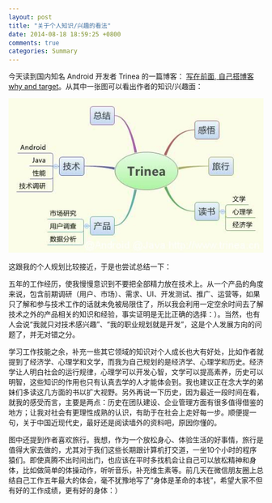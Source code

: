 ```yaml
---
layout: post
title: "关于个人知识/兴趣的看法"
date: 2014-08-18 18:59:25 +0800
comments: true
categories: Summary
---
```

今天读到国内知名 Android 开发者 Trinea 的一篇博客：
[写在前面, 自己搭博客why and target](http://www.trinea.cn/plan-summary/self-blog-why-what-target/)。从其中一张图可以看出作者的知识/兴趣面：

![Trinea](/images/Trinea.jpg)

这跟我的个人规划比较接近，于是也尝试总结一下：
<!--more-->

五年的工作经历，使我慢慢意识到不要把全部精力放在技术上。从一个产品的角度来说，包含前期调研（用户、市场）、需求、UI、开发测试、推广、运营等，如果只了解和参与技术工作的话就未免被局限住了，所以我会利用一定空余时间去了解技术之外的产品相关的知识和经验，事实证明是无比正确的选择：）。当然，也有人会说“我就只对技术感兴趣”、“我的职业规划就是开发”，这是个人发展方向的问题了，并无对错之分。
  
学习工作技能之余，补充一些其它领域的知识对个人成长也大有好处，比如作者就提到了经济学、心理学和文学，而我为自己规划的是经济学、心理学和历史。经济学让人明白社会的运行规律，心理学可以开发心智，文学可以提高素养，历史可以明智，这些知识的作用也只有认真去学的人才能体会到。我也建议正在念大学的弟妹们多读这几方面的书以扩大视野。另外再说一下历史，因为最近一段时间在看，就我的感受而言，主要是两点：历史在团队建设、企业管理方面有很多值得借鉴的地方；让我对社会有更理性成熟的认识，有助于在社会上走好每一步。顺便提一句，关于中国近现代史，最好还是阅读墙外的资料吧，原因你懂的。

图中还提到作者喜欢旅行。我想，作为一个放松身心、体验生活的好事情，旅行是值得大家去做的，尤其对于我们这些长期跟计算机打交道，一坐10个小时的程序猿们。即使真腾不出时间出门，也应该在平时多找机会让自己可以放松精神和身体，比如做简单的体操动作，听听音乐，补充维生素等。前几天在微信朋友圈上总结自己工作五年最大的体会，毫不犹豫地写了“身体是革命的本钱”，希望大家不但有好的工作成绩，更有好的身体：）